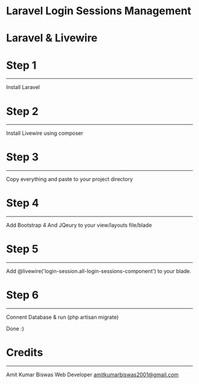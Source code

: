 # Laravel Login Sessions Management
# Laravel & Livewire

# Step 1
-------------------
Install Laravel

# Step 2
-------------------
Install Livewire using composer

# Step 3
-------------------
Copy everything and paste to your project directory

# Step 4
-------------------
Add Bootstrap 4 And JQeury to your view/layouts file/blade

# Step 5
-------------------
Add @livewire('login-session.all-login-sessions-component') to your blade.

# Step 6
-------------------
Connent Database & run (php artisan migrate)


Done :)


# Credits
--------
Amit Kumar Biswas
Web Developer
amitkumarbiswas2001@gmail.com
